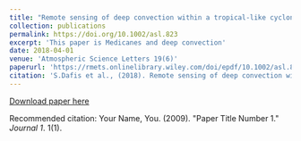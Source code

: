 ```yaml
---
title: "Remote sensing of deep convection within a tropical‐like cyclone over the Mediterranean Sea"
collection: publications
permalink: https://doi.org/10.1002/asl.823
excerpt: 'This paper is Medicanes and deep convection'
date: 2018-04-01
venue: 'Atmospheric Science Letters 19(6)'
paperurl: 'https://rmets.onlinelibrary.wiley.com/doi/epdf/10.1002/asl.823'
citation: 'S.Dafis et al., (2018). Remote sensing of deep convection within a tropical-like cyclone over the Mediterranean Sea; Atmospheric Science Letters 19(6).'
---
```


[Download paper here](https://rmets.onlinelibrary.wiley.com/doi/epdf/10.1002/asl.823)

Recommended citation: Your Name, You. (2009). "Paper Title Number 1." <i>Journal 1</i>. 1(1).